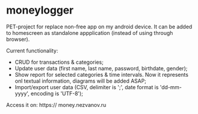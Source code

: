 # moneylogger

PET-project for replace non-free app on my android device. It can be added to homescreen as standalone appplication (instead of using through browser).

Current functionality:
* CRUD for transactions & categories;
* Update user data (first name, last name, password, birthdate, gender);
* Show report for selected categories & time intervals. Now it represents onl textual information, diagrams will be added ASAP;
* Import/export user data (CSV, delimiter is ';', date format is 'dd-mm-yyyy', encoding is 'UTF-8');

Access it on: https:// money.nezvanov.ru